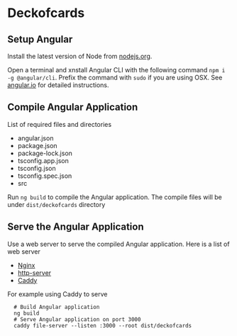 # Deckofcards

## Setup Angular

Install the latest version of Node from [nodejs.org](https://nodejs.org/en/download). 

Open a terminal and xnstall Angular CLI with the following command `npm i -g @angular/cli`. Prefix the command with `sudo` if you are using OSX. See [angular.io](https://angular.io/cli) for detailed instructions.

## Compile Angular Application

List of required files and directories
-  angular.json
-  package.json
-  package-lock.json
-  tsconfig.app.json
-  tsconfig.json
-  tsconfig.spec.json
-  src

Run `ng build` to compile the Angular application. The compile files will be under `dist/deckofcards` directory

## Serve the Angular Application

Use a web server to serve the compiled Angular application. Here is a list of web server 

- [Nginx](http://nginx.org/en/download.html) 
- [http-server](https://www.npmjs.com/package/http-server)
- [Caddy](https://github.com/caddyserver/caddy)

For example using Caddy to serve 

```
  # Build Angular application
  ng build
  # Serve Angular application on port 3000
  caddy file-server --listen :3000 --root dist/deckofcards
```

